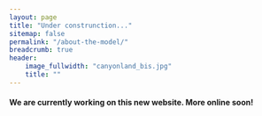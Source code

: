 ```yaml
---
layout: page
title: "Under construnction..."
sitemap: false
permalink: "/about-the-model/"
breadcrumb: true
header:
    image_fullwidth: "canyonland_bis.jpg"
    title: ""
---
```



#### We are currently working on this new website. More online soon!